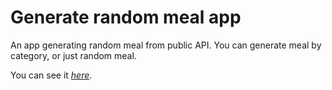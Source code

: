 # Generate random meal app

An app generating random meal from public API. You can generate meal by category, or just random meal.

You can see it _[here](https://damijjj.github.io/Random-Meal-Generator/)_.